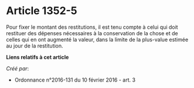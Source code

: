 # Article 1352-5

Pour fixer le montant des restitutions, il est tenu compte à celui qui doit restituer des dépenses nécessaires à la
conservation de la chose et de celles qui en ont augmenté la valeur, dans la limite de la plus-value estimée au jour de la
restitution.

**Liens relatifs à cet article**

_Créé par_:

  - Ordonnance n°2016-131 du 10 février 2016 - art. 3
